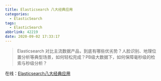```yaml
---
title: Elasticsearch 八大经典应用
categories:
  - ElasticSearch
tags:
  - ElasticSearch
abbrlink: 42219
date: 2020-09-02 17:33:17
---
```


> Elasticsearch 对比主流数据产品，到底有哪些优劣势？人脸识别、地理位置分析等典型场景，如何轻松完成？PB级大数据下，如何保障毫秒级的检索与秒级分析？

<!-- more -->

在线：<a href="/attachments/Elasticsearch八大经典应用.pdf" target="_blank">Elasticsearch八大经典应用</a>